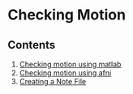 # Checking Motion

## Contents
  1. [Checking motion using matlab](#matlab)
  2. [Checking motion using afni](#afni)
  3. [Creating a Note File](#note-file)
  
